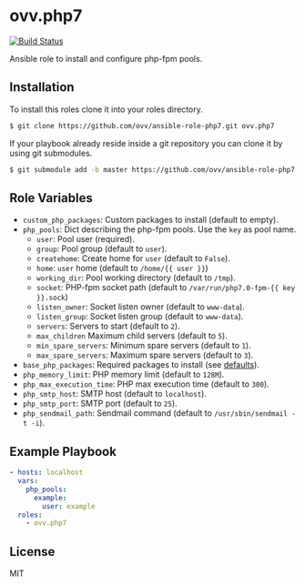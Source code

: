 ovv.php7
========

[![Build Status](https://travis-ci.org/ovv/ansible-role-php7.svg?branch=master)](https://travis-ci.org/ovv/ansible-role-php7)

Ansible role to install and configure php-fpm pools.

Installation
------------

To install this roles clone it into your roles directory.

```bash
$ git clone https://github.com/ovv/ansible-role-php7.git ovv.php7
```

If your playbook already reside inside a git repository you can clone it by using git submodules.

```bash
$ git submodule add -b master https://github.com/ovv/ansible-role-php7.git ovv.php7
```

Role Variables
--------------

* `custom_php_packages`: Custom packages to install (default to empty).
* `php_pools`: Dict describing the php-fpm pools. Use the `key` as pool name.
    * `user`: Pool user (required).
    * `group`: Pool group (default to `user`).
    * `createhome`: Create home for `user` (default to `False`).
    * `home`: `user` home (default to `/home/{{ user }}`)
    * `working_dir`: Pool working directory (default to `/tmp`).
    * `socket`: PHP-fpm socket path (default to `/var/run/php7.0-fpm-{{ key }}.sock`)
    * `listen_owner`: Socket listen owner (default to `www-data`).
    * `listen_group`: Socket listen group (default to `www-data`).
    * `servers`: Servers to start (default to `2`).
    * `max_children` Maximum child servers (default to `5`).
    * `min_spare_servers`: Minimum spare servers (default to `1`).
    * `max_spare_servers`: Maximum spare servers (default to `3`).
* `base_php_packages`: Required packages to install (see [defaults](defaults/main.yml)).
* `php_memory_limit`: PHP memory limit (default to `128M`).
* `php_max_execution_time`: PHP max execution time (default to `300`).
* `php_smtp_host`: SMTP host (default to `localhost`).
* `php_smtp_port`: SMTP port (default to `25`).
* `php_sendmail_path`: Sendmail command (default to `/usr/sbin/sendmail -t -i`).


Example Playbook
----------------

```yml
- hosts: localhost
  vars:
    php_pools:
      example:
        user: example
  roles:
    - ovv.php7
```

License
-------

MIT
